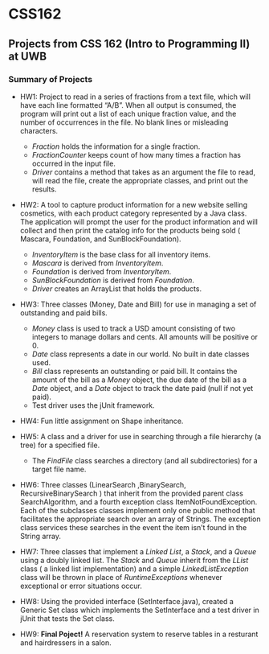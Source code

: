 # CSS162
## Projects from CSS 162 (Intro to Programming II) at UWB 

### Summary of Projects 
* HW1: Project to read in a series of fractions from a text file, which will have each line formatted “A/B”.  When all output is consumed, the program will print out a list of each unique fraction value, and the number of occurrences in the file. No blank lines or misleading characters. 
	* *Fraction* holds the information for a single fraction.  
	* *FractionCounter* keeps count of how many times a fraction has occurred in the input file.  
	* *Driver* contains a method that takes as an argument the file to read, will read the file, create the appropriate classes, and print out the results.

* HW2: A tool to capture product information for a new website selling cosmetics, with each product category represented by a Java class. The application will prompt the user for the product information and will collect and then print the catalog info for the products being sold ( Mascara, Foundation, and SunBlockFoundation). 
	* *InventoryItem* is the base class for all inventory items.
	* *Mascara* is derived from *InventoryItem*. 
	* *Foundation* is derived from *InventoryItem*. 
	* *SunBlockFoundation* is derived from *Foundation*. 
	* *Driver* creates an ArrayList<InventoyItem> that holds the products. 


* HW3: Three classes (Money, Date and Bill) for use in managing a set of outstanding and paid bills.
	* *Money* class is used to track a USD amount consisting of two integers to manage dollars and cents.  All amounts will be positive or 0.
	* *Date* class represents a date in our world. No built in date classes used. 
	* *Bill* class represents an outstanding or paid bill. It contains the amount of the bill as a *Money* object, the due date of the bill as a *Date* object, and a *Date* object to track the date paid (null if not yet paid).
	* Test driver uses the jUnit framework.


* HW4: Fun little assignment on Shape inheritance. 

* HW5: A class and a driver for use in searching through a file hierarchy (a tree) for a specified file.  
	* The *FindFile* class searches a directory (and all subdirectories) for a target file name. 

* HW6: Three classes (LinearSearch ,BinarySearch, RecursiveBinarySearch ) that inherit from the provided parent class SearchAlgorithm, and a fourth exception class ItemNotFoundException. Each of the subclasses classes implement only one public method that facilitates the appropriate search over an array of Strings. The exception class services these searches in the event the item isn’t found in the String array.

* HW7: Three classes that implement a *Linked List*, a *Stack*, and a *Queue* using a doubly linked list.  The *Stack* and *Queue* inherit from  the *LList* class ( a linked list implementation) and a simple *LinkedListException* class will be thrown in place of *RuntimeExceptions* whenever exceptional or error situations occur.

* HW8: Using the provided interface (SetInterface.java), created a Generic Set class which implements the SetInterface and a test driver in jUnit that tests the Set class.

* HW9: **Final Poject!** A reservation system to reserve tables in a resturant and hairdressers in a salon. 
